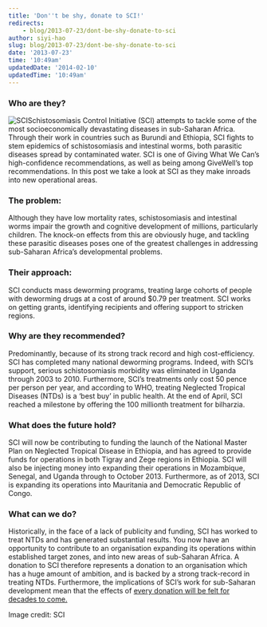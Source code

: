 ```yaml
---
title: 'Don''t be shy, donate to SCI!'
redirects:
    - blog/2013-07-23/dont-be-shy-donate-to-sci
author: siyi-hao
slug: blog/2013-07-23/dont-be-shy-donate-to-sci
date: '2013-07-23'
time: '10:49am'
updatedDate: '2014-02-10'
updatedTime: '10:49am'
---
```

### Who are they?

![SCI](http://www3.imperial.ac.uk/icimages?p_imgid=146874)Schistosomiasis Control Initiative (SCI) attempts to tackle some of the most socioeconomically devastating diseases in sub-Saharan Africa. Through their work in countries such as Burundi and Ethiopia, SCI fights to stem epidemics of schistosomiasis and intestinal worms, both parasitic diseases spread by contaminated water. SCI is one of Giving What We Can’s high-confidence recommendations, as well as being among GiveWell’s top recommendations. In this post we take a look at SCI as they make inroads into new operational areas.

### The problem:

Although they have low mortality rates, schistosomiasis and intestinal worms impair the growth and cognitive development of millions, particularly children. The knock-on effects from this are obviously huge, and tackling these parasitic diseases poses one of the greatest challenges in addressing sub-Saharan Africa’s developmental problems.

### Their approach:

SCI conducts mass deworming programs, treating large cohorts of people with deworming drugs at a cost of around $0.79 per treatment. SCI works on getting grants, identifying recipients and offering support to stricken regions.

### Why are they recommended?

Predominantly, because of its strong track record and high cost-efficiency. SCI has completed many national deworming programs. Indeed, with SCI’s support, serious schistosomiasis morbidity was eliminated in Uganda through 2003 to 2010\. Furthermore, SCI’s treatments only cost 50 pence per person per year, and according to WHO, treating Neglected Tropical Diseases (NTDs) is a ‘best buy’ in public health. At the end of April, SCI reached a milestone by offering the 100 millionth treatment for bilharzia.

### What does the future hold?

SCI will now be contributing to funding the launch of the National Master Plan on Neglected Tropical Disease in Ethiopia, and has agreed to provide funds for operations in both Tigray and Zege regions in Ethiopia. SCI will also be injecting money into expanding their operations in Mozambique, Senegal, and Uganda through to October 2013\. Furthermore, as of 2013, SCI is expanding its operations into Mauritania and Democratic Republic of Congo.

### What can we do?

Historically, in the face of a lack of publicity and funding, SCI has worked to treat NTDs and has generated substantial results. You now have an opportunity to contribute to an organisation expanding its operations within established target zones, and into new areas of sub-Saharan Africa. A donation to SCI therefore represents a donation to an organisation which has a huge amount of ambition, and is backed by a strong track-record in treating NTDs. Furthermore, the implications of SCI’s work for sub-Saharan development mean that the effects of [every donation will be felt for decades to come.](http://www.givingwhatwecan.org/where-to-give/recommended-charities)

Image credit: SCI